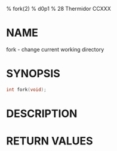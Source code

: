 % fork(2)
% d0p1
% 28 Thermidor CCXXX

# NAME

fork - change current working directory

# SYNOPSIS

```c
int fork(void);
```

# DESCRIPTION

# RETURN VALUES
